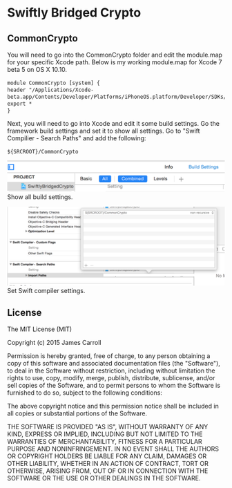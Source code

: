 # Swiftly Bridged Crypto

## CommonCrypto 

You will need to go into the CommonCrypto folder and edit the module.map for 
your specific Xcode path. Below is my working module.map for Xcode 7 beta 5 on 
OS X 10.10.

```
module CommonCrypto [system] {
header "/Applications/Xcode-beta.app/Contents/Developer/Platforms/iPhoneOS.platform/Developer/SDKs/iPhoneOS.sdk/usr/include/CommonCrypto/CommonCrypto.h"
export *
}
```

Next, you will need to go into Xcode and edit it some build settings. Go the 
framework build settings and set it to show all settings. Go to "Swift Compilier - Search Paths" and add the following: 

```
${SRCROOT}/CommonCrypto
```

![Xcode project all build settings](https://github.com/jamcar23/SwiftlyBridgedCrypto/blob/master/docs/screenshots/projectBuildSettings_All.png)
Show all build settings.

![Swift Compiler - Search Paths settings](https://github.com/jamcar23/SwiftlyBridgedCrypto/blob/master/docs/screenshots/searchPathSettings.png)
Set Swift compiler settings.

## License

The MIT License (MIT)

Copyright (c) 2015 James Carroll

Permission is hereby granted, free of charge, to any person obtaining a copy
of this software and associated documentation files (the "Software"), to deal
in the Software without restriction, including without limitation the rights
to use, copy, modify, merge, publish, distribute, sublicense, and/or sell
copies of the Software, and to permit persons to whom the Software is
furnished to do so, subject to the following conditions:

The above copyright notice and this permission notice shall be included in all
copies or substantial portions of the Software.

THE SOFTWARE IS PROVIDED "AS IS", WITHOUT WARRANTY OF ANY KIND, EXPRESS OR
IMPLIED, INCLUDING BUT NOT LIMITED TO THE WARRANTIES OF MERCHANTABILITY,
FITNESS FOR A PARTICULAR PURPOSE AND NONINFRINGEMENT. IN NO EVENT SHALL THE
AUTHORS OR COPYRIGHT HOLDERS BE LIABLE FOR ANY CLAIM, DAMAGES OR OTHER
LIABILITY, WHETHER IN AN ACTION OF CONTRACT, TORT OR OTHERWISE, ARISING FROM,
OUT OF OR IN CONNECTION WITH THE SOFTWARE OR THE USE OR OTHER DEALINGS IN THE
SOFTWARE.
